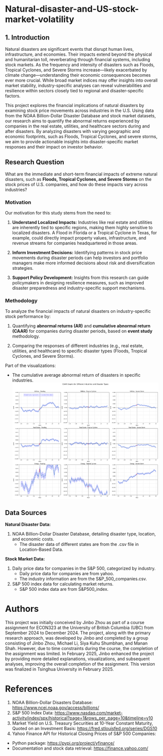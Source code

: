# Natural-disaster-and-US-stock-market-volatility

## 1. Introduction

Natural disasters are significant events that disrupt human lives, infrastructure, and economies. Their impacts extend beyond the physical and humanitarian toll, reverberating through financial systems, including stock markets. As the frequency and intensity of disasters such as Floods, Tropical Cyclones, and Severe Storms increase—likely exacerbated by climate change—understanding their economic consequences becomes ever more crucial. While broad market indices may offer insights into overall market stability, industry-specific analyses can reveal vulnerabilities and resilience within sectors closely tied to regional and disaster-specific factors.

This project explores the financial implications of natural disasters by examining stock price movements across industries in the U.S. Using data from the NOAA Billion-Dollar Disaster Database and stock market datasets, our research aims to quantify the abnormal returns experienced by companies in the real estate, utilities, and healthcare sectors during and after disasters. By analyzing disasters with varying geographic and economic footprints, such as Floods, Tropical Cyclones, and severe storms, we aim to provide actionable insights into disaster-specific market responses and their impact on investor behavior.

## Research Question

What are the immediate and short-term financial impacts of extreme natural disasters, such as **Floods, Tropical Cyclones, and Severe Storms** on the stock prices of U.S. companies, and how do these impacts vary across industries?


### Motivation

Our motivation for this study stems from the need to:

1) **Understand Localized Impacts:** Industries like real estate and utilities are inherently tied to specific regions, making them highly sensitive to localized disasters. A Flood in Florida or a Tropical Cyclone in Texas, for example, could directly impact property values, infrastructure, and revenue streams for companies headquartered in those areas.

2) **Inform Investment Decisions:** Identifying patterns in stock price movements during disaster periods can help investors and portfolio managers make more informed decisions about risk and diversification strategies.

3) **Support Policy Development:** Insights from this research can guide policymakers in designing resilience measures, such as improved disaster preparedness and industry-specific support mechanisms.

### Methodology

To analyze the financial impacts of natural disasters on industry-specific stock performance by:

1) Quantifying **abnormal returns (AR)** and **cumulative abnormal return (CAAR)** for companies during disaster periods, based on **event study** methodology.

2) Comparing the responses of different industries (e.g., real estate, utilities, and healthcare) to specific disaster types (Floods, Tropical Cyclones, and Severe Storms).

Part of the visualizations:
- The cumulative average abnormal return of disasters in specific industries.
![CAAR](./images/CAAR.png)


## Data Sources

**Natural Disaster Data:**
1) NOAA Billion-Dollar Disaster Database, detailing disaster type, location, and economic costs.
    - The disaster data of different states are from the .csv file in Location-Based Data.

**Stock Market Data:**
1) Daily price data for companies in the S&P 500, categorized by industry.
    - Daily price data for companies are from yahoo.
    - The industry information are from the S&P_500_companies.csv.
2) S&P 500 index data for calculating market returns.
    - S&P 500 index data are from S&P500_index.


# Authors

This project was initially conceived by Jinbo Zhou as part of a course assignment for ECON323 at the University of British Columbia (UBC) from September 2024 to December 2024. The project, along with the primary research approach, was developed by Jinbo and completed by a group consisting of Jinbo Zhou, Michael Li, Siya Kuhu Shumbhan, and Manan Shah. However, due to time constraints during the course, the completion of the assignment was limited. In February 2025, Jinbo enhanced the project by providing more detailed explanations, visualizations, and subsequent analyses, improving the overall completion of the assignment. This version was finalized in Tsinghua University in February 2025.

# References

1. NOAA Billion-Dollar Disasters Database: https://www.ncei.noaa.gov/access/billions/
2. S&P 500 Index Data: https://www.nasdaq.com/market-activity/index/spx/historical?page=1&rows_per_page=10&timeline=y10
3. Market Yield on U.S. Treasury Securities at 10-Year Constant Maturity, Quoted on an Investment Basis: https://fred.stlouisfed.org/series/DGS10
4. Yahoo Finance API for Historical Closing Prices of S&P 500 Companies:
- Python package: https://pypi.org/project/yfinance/
- Documentation and stock data retrieval: https://finance.yahoo.com/